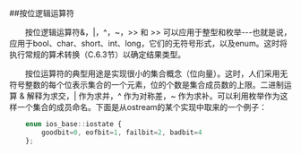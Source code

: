 ##按位逻辑运算符

&emsp;&emsp;按位逻辑运算符&，|，^，~，>> 和 >> 可以应用于整型和枚举---也就是说，应用于bool、char、short、int、long，它们的无符号形式，以及enum。这时将执行常规的算术转换（C.6.3节）以确定结果类型。

&emsp;&emsp;按位运算符的典型用途是实现很小的集合概念（位向量）。这时，人们采用无符号整数的每个位表示集合的一个元素，位的个数是集合成员数的上限。二进制运算 & 解释为求交，| 作为求并，^ 作为对称差，~ 作为求补。可以利用枚举作为这样一个集合的成员命名。下面是从ostream的某个实现中取来的一个例子：

```javascript
    enum ios_base::iostate {
        goodbit=0, eofbit=1, failbit=2, badbit=4
    };
```